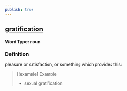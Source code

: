 ```yaml
---
publish: true
---
```

## [gratification](https://dictionary.cambridge.org/dictionary/english/gratification)

#### Word Type: noun
### Definition
pleasure or satisfaction, or something which provides this:

>[!example] Example
> - sexual gratification
